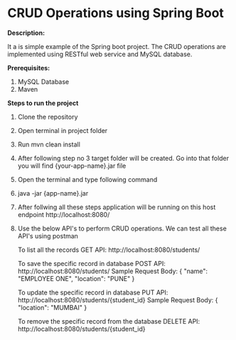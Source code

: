 # CRUD Operations using Spring Boot

**Description:**

It a is simple example of the Spring boot project. The CRUD operations are implemented using RESTful web service and MySQL database.

**Prerequisites:**

1. MySQL Database
2. Maven 

**Steps to run the project**

1. Clone the repository

2. Open terminal in project folder

3. Run mvn clean install 

4. After following step no 3 target folder will be created. Go into that folder you will find {your-app-name}.jar file

5. Open the terminal and type following command

6. java -jar {app-name}.jar 

7. After follwing all these steps application will be running on this host endpoint http://localhost:8080/

8. Use the below API's to perform CRUD operations. We can test all these API's using postman

   To list all the records
   GET API: http://localhost:8080/students/

   To save the specific record in database
   POST API: http://localhost:8080/students/
   Sample Request Body: {
                          "name": "EMPLOYEE ONE",
                          "location": "PUNE"
                        }
   
   To update the specific record in database
   PUT API: http://localhost:8080/students/{student_id}
   Sample Request Body: {
                          "location": "MUMBAI"
                        }

   To remove the specific record from the database
   DELETE API: http://localhost:8080/students/{student_id}
